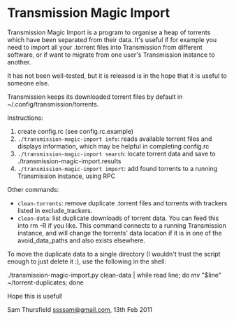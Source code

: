 # Transmission Magic Import

Transmission Magic Import is a program to organise a heap of torrents which
have been separated from their data. It's useful if for example you need to
import all your .torrent files into Transmission from different software,
or if want to migrate from one user's Transmission instance to another.

It has not been well-tested, but it is released is in the hope that it is
useful to someone else.

Transmission keeps its downloaded torrent files by default in
~/.config/transmission/torrents.

Instructions:

  1. create config.rc (see config.rc.example)
  2. `./transmission-magic-import info`: reads available torrent files
     and displays information, which may be helpful in completing
     config.rc
  3. `./transmission-magic-import search`: locate torrent data and save
     to ./transmission-magic-import.results
  4. `./transmission-magic-import import`: add found torrents to a
     running Transmission instance, using RPC

Other commands:

* `clean-torrents`: remove duplicate .torrent files and torrents with trackers
  listed in exclude_trackers.
* `clean-data`: list duplicate downloads of torrent data. You can feed this into
  rm -R if you like. This command connects to a running Transmission instance,
  and will change the torrents' data location if it is in one of the
  avoid_data_paths and also exists elsewhere.

To move the duplicate data to a single directory (I wouldn't trust the script
enough to just delete it :), use the following in the shell:

./transmission-magic-import.py clean-data | while read line; do mv "$line" ~/torrent-duplicates; done

Hope this is useful!

Sam Thursfield <ssssam@gmail.com>, 13th Feb 2011 
